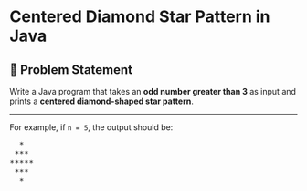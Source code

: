 # Centered Diamond Star Pattern in Java

## 📌 Problem Statement
Write a Java program that takes an **odd number greater than 3** as input and prints a **centered diamond-shaped star pattern**.

---
For example, if `n = 5`, the output should be:
<pre>
  *
 ***
*****
 ***
  *
</pre>
